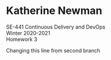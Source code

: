 # Katherine Newman

SE-441 Continuous Delivery and DevOps   
Winter 2020-2021   
Homework 3  

Changing this line from second branch